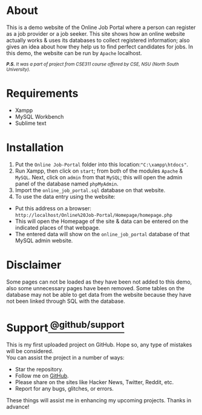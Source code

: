 # About 
This is a demo website of the Online Job Portal where a person can register as a job provider or a job seeker. This site shows how an online website actually works & uses its databases to collect registered information; also gives an idea about how they help us to find perfect candidates for jobs. In this demo, the website can be run by `Apache` localhost.<br/>

<sub> ****P.S.*** It was a part of project from CSE311 course offered by CSE, NSU (North South University).*<sub/>
# Requirements
- Xampp<br />
-	MySQL Workbench<br />
-	Sublime text
# Installation
1. Put the `Online Job-Portal` folder into this location:`"C:\xampp\htdocs"`.
2. Run Xampp, then click on `start`; from both of the modules `Apache` & `MySQL`. Next, click on `admin` from that `MySQL`; this will open the admin panel of the database named `phpMyAdmin`.
3. Import the `online_job_portal.sql` database on that website.
4. To use the data entry using the website:
- Put this address on a browser:<br />
`http://localhost/Online%20Job-Portal/Homepage/homepage.php`
- This will open the Homepage of the site & data can be entered on the indicated places of that webpage.
- The entered data will show on the `online_job_portal` database of that MySQL admin website.
# Disclaimer
Some pages can not be loaded as they have been not added to this demo, also some unnecessary pages have been removed. Some tables on the database may not be able to get data from the website because they have not been linked through SQL with the database.
# Support[<sup> @github/support <sup/>](https://support.github.com/)
This is my first uploaded project on GitHub. Hope so, any type of mistakes will be considered.<br />
You can assist the project in a number of ways:
- Star the repository.
- Follow me on [GitHub](https://github.com/HR-Fahim).
- Please share on the sites like Hacker News, Twitter, Reddit, etc.
- Report for any bugs, glitches, or errors. <br />

These things will assist me in enhancing my upcoming projects. Thanks in advance!



